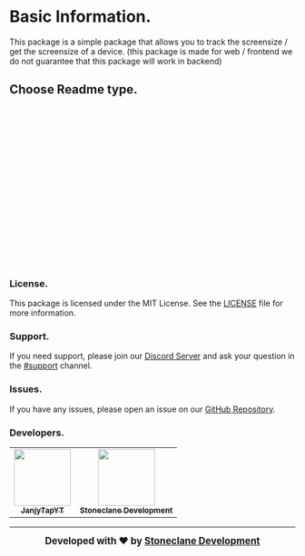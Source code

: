# Basic Information.

This package is a simple package that allows you to track the screensize / get the screensize of a device. (this package is made for web / frontend we do not guarantee that this package will work in backend)


## Choose Readme type.

<details>
  <summary style="font-size: 20px; font-weight: bold; cursor: pointer; background: opacity: 0.5; color: #fff; padding: 10px; border: 1px solid #fff; border-radius: 5px;">
  📕 - JavaScript
  </summary>
  
  ## Get Started.
  
  ### Installation.

#### NPM
```bash
npm i screen-sizr
```

#### Yarn
```bash
yarn add screen-sizr
```


### Usage.

#### Importing.
```js
const ScreenSizr = require('screen-sizr');
```

#### Getting the screensize.
```js
const ScreenSizr = require('screen-sizr');

const screensize = ScreenSizr.getScreenSize();
```

#### Getting the screensize (async).
```js
const ScreenSizr = require('screen-sizr');

const screensize = await ScreenSizr.getScreenSizeAsync();

console.log(screensize.width, screensize.height);
```

#### Getting the screensize (async / promise).
```js
const ScreenSizr = require('screen-sizr');

ScreenSizr.getScreenSizeAsync().then(screensize => {
    console.log(screensize.width, screensize.height);
});
```

#### Getting the screensize (async / await).
```js
const ScreenSizr = require('screen-sizr');

const screensize = await ScreenSizr.getScreenSizeAsync();

console.log(screensize.width, screensize.height);
```

#### Getting the screensize (async / promise / then).
```js
const ScreenSizr = require('screen-sizr');

ScreenSizr.getScreenSizeAsync().then(screensize => {
    console.log(screensize.width, screensize.height);
});
```


### Examples.

#### Example.
```js
const ScreenSizr = require('screen-sizr');

const screensize = ScreenSizr.getScreenSize();

console.log(screensize.width, screensize.height);
```

#### Example (async).
```js
const ScreenSizr = require('screen-sizr');

const screensize = await ScreenSizr.getScreenSizeAsync();

console.log(screensize.width, screensize.height);
```

#### Example (async / promise).
```js
const ScreenSizr = require('screen-sizr');

ScreenSizr.getScreenSizeAsync().then(screensize => {
    console.log(screensize.width, screensize.height);
});
```
</details>

<details>
  <summary style="font-size: 20px; font-weight: bold; cursor: pointer; background: opacity: 0.5; color: #fff; padding: 10px; border: 1px solid #fff; border-radius: 5px; margin-top: 10px;">
  📘 - React
  </summary>
  
  ## Get Started.
  
  ### Installation.

#### NPM
```bash
npm i screen-sizr
```

#### Yarn
```bash
yarn add screen-sizr
```


### Usage.

#### Importing.
```js
import ScreenSizr from 'screen-sizr';
```

#### Getting the screensize.
```js
import ScreenSizr from 'screen-sizr';

const screensize = ScreenSizr.getScreenSize();
```

#### Getting the screensize (async).
```js
import ScreenSizr from 'screen-sizr';

const screensize = await ScreenSizr.getScreenSizeAsync();

console.log(screensize.width, screensize.height);
```

#### Getting the screensize (async / promise).
```js
import ScreenSizr from 'screen-sizr';

ScreenSizr.getScreenSizeAsync().then(screensize => {
    console.log(screensize.width, screensize.height);
});
```

#### Getting the screensize (async / await).
```js
import ScreenSizr from 'screen-sizr';

const screensize = await ScreenSizr.getScreenSizeAsync();

console.log(screensize.width, screensize.height);
```

#### Getting the screensize (async / promise / then).
```js
import ScreenSizr from 'screen-sizr';

ScreenSizr.getScreenSizeAsync().then(screensize => {
    console.log(screensize.width, screensize.height);
});
```


### Examples.

#### Example.
```js
import ScreenSizr from 'screen-sizr';

const screensize = ScreenSizr.getScreenSize();

console.log(screensize.width, screensize.height);
```

#### Example (async).
```js
import ScreenSizr from 'screen-sizr';

const screensize = await ScreenSizr.getScreenSizeAsync();

console.log(screensize.width, screensize.height);
```

#### Example (async / promise).
```js
import ScreenSizr from 'screen-sizr';

ScreenSizr.getScreenSizeAsync().then(screensize => {
    console.log(screensize.width, screensize.height);
});
```
</details>

<div style="margin-top: 200px;" />

### License.

This package is licensed under the MIT License. See the [LICENSE](https://github.com/Stoneclane-Development/screen-sizr/blob/main/LICENSE) file for more information.

### Support.

If you need support, please join our [Discord Server](https://discord.gg/kUakk4DbhF) and ask your question in the [#support](https://discord.com/channels/1074756286496919612/1074961473882816542) channel.

### Issues.

If you have any issues, please open an issue on our [GitHub Repository](https://github.com/Stoneclane-Development/screen-sizr/issues).

### Developers.
<table>
   <tr>
      <td align="center"><a href="https://github.com/JanjyTapYT">
        <img src="https://github.com/JanjyTapYT.png?size=100" width="100px;" alt=""/>
        <br />
        <sub><b>JanjyTapYT</b></sub></a><br />
     </td>
      <td align="center"><a href="https://github.com/Stoneclane-Development">
        <img src="https://github.com/Stoneclane-Development.png?size=100" width="100px;" alt=""/>
        <br />
        <sub><b>Stoneclane Development</b></sub></a><br />
     </td>
   </tr>
</table>


--------------------------------------------------------------------------------------------------------------------------------------------------------------------------------------
<div align="center" style="font-size: 20px; font-weight: bold;">
  <sub>Developed with ❤️ by <a href="https://sdevs.org">Stoneclane Development</a></sub>
</div>